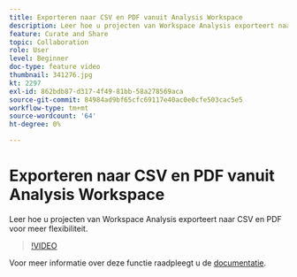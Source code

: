 ```yaml
---
title: Exporteren naar CSV en PDF vanuit Analysis Workspace
description: Leer hoe u projecten van Workspace Analysis exporteert naar CSV en PDF voor meer flexibiliteit.
feature: Curate and Share
topic: Collaboration
role: User
level: Beginner
doc-type: feature video
thumbnail: 341276.jpg
kt: 2297
exl-id: 862bdb87-d317-4f49-81bb-58a278569aca
source-git-commit: 84984ad9bf65cfc69117e40ac0e0cfe503cac5e5
workflow-type: tm+mt
source-wordcount: '64'
ht-degree: 0%

---
```


# Exporteren naar CSV en PDF vanuit Analysis Workspace

Leer hoe u projecten van Workspace Analysis exporteert naar CSV en PDF voor meer flexibiliteit.

>[!VIDEO](https://video.tv.adobe.com/v/3445728/?quality=12&learn=on&captions=dut)

Voor meer informatie over deze functie raadpleegt u de [documentatie](https://experienceleague.adobe.com/docs/analytics/analyze/analysis-workspace/curate-share/download-send.html?lang=nl-NL).
